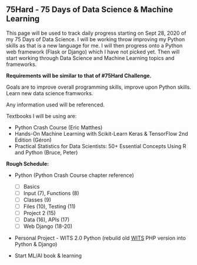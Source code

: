 ## 75Hard - 75 Days of Data Science & Machine Learning 

This page will be used to track daily progress starting on Sept 28, 2020 of my 75 Days of Data Science.
I will be working throw improving my Python skills as that is a new language for me. I will then progress onto a Python web framework (Flask or Django) which I have not picked yet. Then will start working through Data Science and Machine Learning topics and frameworks. 

**Requirements will be similar to that of #75Hard Challenge.**

Goals are to improve overall programming skills, improve upon Python skills. Learn new data science framworks.

Any information used will be referenced. 

Textbooks I will be using are:
* Python Crash Course (Eric Matthes)
* Hands-On Machine Learning with Scikit-Learn Keras & TensorFlow 2nd Edition (Géron)
* Practical Statistics for Data Scientists: 50+ Essential Concepts Using R and Python (Bruce, Peter)


**Rough Schedule:**
* Python (Python Crash Course chapter reference)
  * [ ] Basics
  * [ ] Input (7), Functions (8)
  * [ ] Classes (9)
  * [ ] Files (10), Testing (11)
  * [ ] Project 2 (15)
  * [ ] Data (16), APIs (17)
  * [ ] Web Django (18-20)
  
* Personal Project - WITS 2.0 Python (rebuild old [WITS](https://github.com/ckwire/WITS) PHP version into Python & Django)
  
* Start ML/AI book & learning
